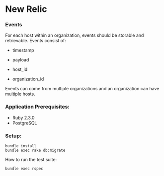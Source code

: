 # New Relic

### Events

For each host within an organization, events should be storable and retrievable. Events consist of:

  - timestamp

  - payload

  - host_id

  - organization_id

Events can come from multiple organizations and an organization can have multiple hosts.

### Application Prerequisites:

* Ruby 2.3.0
* PostgreSQL

### Setup:

```
bundle install
bundle exec rake db:migrate
```

How to run the test suite:

```
bundle exec rspec
```

